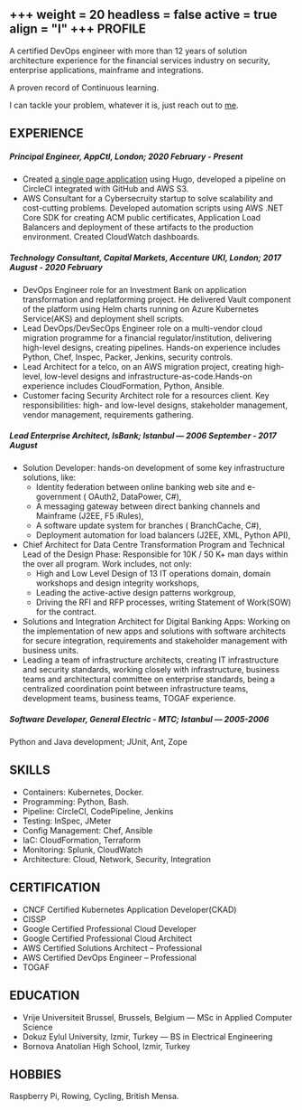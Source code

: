+++
weight = 20
headless = false
active = true
align = "l"
+++
PROFILE
---

A certified DevOps engineer with more than 12 years of solution architecture experience for the financial services industry on security, enterprise applications, mainframe and integrations. 

A proven record of Continuous learning.

I can tackle your problem, whatever it is, just reach out to [me](mailto:yuce@appctl.io).

EXPERIENCE
---

##### Principal Engineer, AppCtl, London; 2020 February - Present
+ Created [a single page application](http://dev.appctl.io) using Hugo, developed a pipeline on CircleCI integrated with GitHub and AWS S3.
+ AWS Consultant for a Cybersecruity startup to solve scalability and cost-cutting problems. Developed automation scripts using AWS .NET Core SDK for creating ACM public certificates, Application Load Balancers and deployment of these artifacts to the production environment. Created CloudWatch dashboards.
  
##### Technology Consultant, Capital Markets, Accenture UKI, London; 2017 August - 2020 February

+ DevOps Engineer role for an Investment Bank on application transformation and replatforming project. He delivered Vault component of the platform using Helm charts running on Azure Kubernetes Service(AKS) and deployment shell scripts.
+ Lead DevOps/DevSecOps Engineer role on a multi-vendor cloud migration programme for a financial regulator/institution, delivering high-level designs, creating pipelines. Hands-on experience includes Python, Chef, Inspec, Packer, Jenkins, security controls.
+ Lead Architect for a telco, on an AWS migration project, creating high-level, low-level designs and infrastructure-as-code.Hands-on experience includes CloudFormation, Python, Ansible.
+ Customer facing Security Architect role for a resources client. Key responsibilities: high- and low-level designs, stakeholder management, vendor management, requirements gathering.

##### Lead Enterprise Architect, IsBank; Istanbul — 2006 September - 2017 August

+ Solution Developer: hands-on development of some key infrastructure solutions, like:
  + Identity federation between online banking web site and e-government ( OAuth2, DataPower, C#),
  + A messaging gateway between direct banking channels and Mainframe (J2EE, F5 iRules),
  + A software update system for branches ( BranchCache, C#),
  + Deployment automation for load balancers (J2EE, XML, Python API),
+ Chief Architect for Data Centre Transformation Program and Technical Lead of the Design Phase: Responsible for 10K / 50 K+ man days within the over all program. Work includes, not only:
  + High and Low Level Design of 13 IT operations domain, domain workshops and design integrity workshops,
  + Leading the active-active design patterns workgroup,
  + Driving the RFI and RFP processes, writing Statement of Work(SOW) for the contract.
+ Solutions and Integration Architect for Digital Banking Apps: Working on the implementation of new apps and solutions with software architects for secure integration, requirements and stakeholder management with business units.
+ Leading a team of infrastructure architects, creating IT infrastructure and security standards, working closely with infrastructure, business teams and architectural committee on enterprise standards, being a centralized coordination point between infrastructure teams, development teams, business teams, TOGAF experience.

##### Software Developer, General Electric - MTC; Istanbul — 2005-2006
Python and Java development; JUnit, Ant, Zope 

SKILLS
---
+ Containers: Kubernetes, Docker.
+ Programming: Python, Bash.
+ Pipeline: CircleCI, CodePipeline, Jenkins
+ Testing: InSpec, JMeter
+ Config Management: Chef, Ansible
+ IaC: CloudFormation, Terraform
+ Monitoring: Splunk, CloudWatch
+ Architecture: Cloud, Network, Security, Integration

CERTIFICATION
---
+ CNCF Certified Kubernetes Application Developer(CKAD)
+ CISSP
+ Google Certified Professional Cloud Developer
+ Google Certified Professional Cloud Architect
+ AWS Certified Solutions Architect – Professional 
+ AWS Certified DevOps Engineer – Professional
+ TOGAF
 
EDUCATION
---
- Vrije Universiteit Brussel, Brussels, Belgium  — MSc in Applied Computer Science
- Dokuz Eylul University, Izmir, Turkey — BS in Electrical Engineering
- Bornova Anatolian High School, Izmir, Turkey

HOBBIES
---
Raspberry Pi, Rowing, Cycling, British Mensa.
